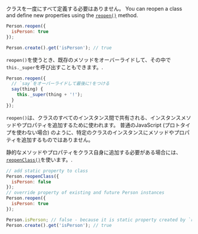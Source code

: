 クラスを一度にすべて定義する必要はありません。 You can reopen a class and define new properties using the [`reopen()`](http://emberjs.com/api/classes/Ember.Object.html#method_reopen) method.

```javascript
Person.reopen({
  isPerson: true
});

Person.create().get('isPerson'); // true
```

`reopen()`を使うとき、既存のメソッドをオーバーライドして、その中で`this._super`を呼び出すこともできます。.

```javascript
Person.reopen({
  // `say`をオーバーライドして最後に!をつける
  say(thing) {
    this._super(thing + '!');
  }
});
```

`reopen()`は、クラスのすべてのインスタンス間で共有される、インスタンスメソッドやプロパティを追加するために使われます。 普通のJavaScript (プロトタイプを使わない場合) のように、特定のクラスのインスタンスにメソッドやプロパティを追加するものではありません。

静的なメソッドやプロパティをクラス自身に追加する必要がある場合には、[`reopenClass()`](http://emberjs.com/api/classes/Ember.Object.html#method_reopenClass)を使います。.

```javascript
// add static property to class
Person.reopenClass({
  isPerson: false
});
// override property of existing and future Person instances
Person.reopen({
  isPerson: true
});

Person.isPerson; // false - because it is static property created by `reopenClass`
Person.create().get('isPerson'); // true
```